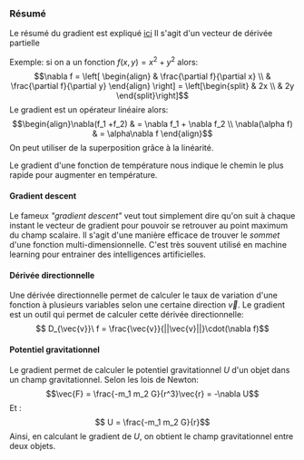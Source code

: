 ### Résumé
Le résumé du gradient est expliqué [ici](Analyse%20vectorielle.md#Gradient) 
Il s'agit d'un vecteur de dérivée partielle

Exemple: si on a un fonction $f(x,y) = x^2 + y^2$ alors:
$$\nabla f = \left[ \begin{align} & \frac{\partial f}{\partial x} \\ & \frac{\partial f}{\partial y}  \end{align} \right] = \left[\begin{split}
& 2x \\
& 2y
\end{split}\right]$$
Le gradient est un opérateur linéaire alors: $$\begin{align}\nabla(f_1 +f_2) & = \nabla f_1 + \nabla f_2 \\
\nabla(\alpha f) & = \alpha\nabla f
\end{align}$$
On peut utiliser de la superposition grâce à la linéarité. 

Le gradient d'une fonction de température nous indique le chemin le plus rapide pour augmenter en température. 

#### Gradient descent
Le fameux *"gradient descent"* veut tout simplement dire qu'on suit à chaque instant le vecteur de gradient pour pouvoir se retrouver au point maximum du champ scalaire. Il s'agit d'une manière efficace de trouver le *sommet* d'une fonction multi-dimensionnelle. C'est très souvent utilisé en machine learning pour entrainer des intelligences artificielles.
#### Dérivée directionnelle
Une dérivée directionnelle permet de calculer le taux de variation d'une fonction à plusieurs variables selon une certaine direction $\vec{v}$.  Le gradient est un outil qui permet de calculer cette dérivée directionnelle: $$ D_{\vec{v}}\ f = \frac{\vec{v}}{||\vec{v}||}\cdot(\nabla f)$$
#### Potentiel gravitationnel
Le gradient permet de calculer le potentiel gravitationnel $U$ d'un objet dans un champ gravitationnel. Selon les lois de Newton: $$\vec{F} = \frac{-m_1 m_2 G}{r^3}\vec{r} = -\nabla U$$
Et :$$ U = \frac{-m_1 m_2 G}{r}$$
Ainsi, en calculant le gradient de $U$, on obtient le champ gravitationnel entre deux objets.